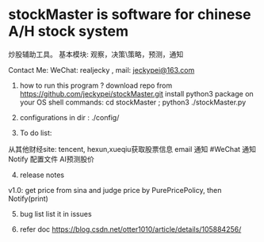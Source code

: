 # stockMaster is software for chinese A/H stock system
炒股辅助工具。
基本模块:  观察，决策\策略，预测，通知

Contact Me: WeChat: realjecky , mail: jeckypei@163.com
  

1. how to run this program ?
  download repo from https://github.com/jeckypei/stockMaster.git
  install python3 package on your OS
  shell commands: cd stockMaster ; python3 ./stockMaster.py

2. configurations 
  in dir : ./config/
  
3. To do list: 
 
 从其他财经site: tencent, hexun,xueqiu获取股票信息
 email 通知
 #WeChat 通知
 Notify 配置文件 
 AI预测股价
 
4. release notes

  v1.0:
    get price from sina and judge price by PurePricePolicy, then Notify(print)

5. bug list
  list it in issues 
  
6. refer doc
https://blog.csdn.net/otter1010/article/details/105884256/



